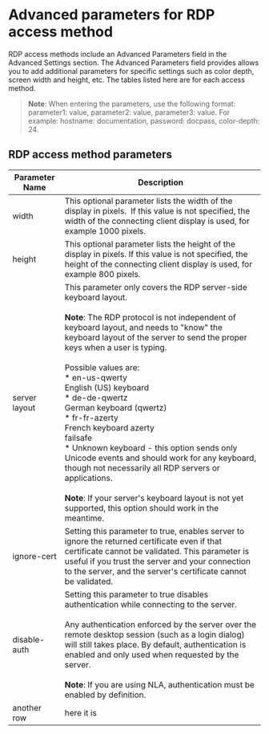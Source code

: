 # Advanced parameters for RDP access method
RDP access methods include an Advanced Parameters field in the Advanced Settings section. The Advanced Parameters field provides allows you to add additional parameters for specific settings such as color depth, screen width and height, etc. The tables listed here are for each access method. 

>**Note**: When entering the parameters, use the following format: parameter1: value, parameter2: value, parameter3: value. For example: hostname: documentation, password: docpass, color-depth: 24.

## RDP access method parameters 
|Parameter Name | Description |
|-------------- | ----------- |
| width  | This optional parameter lists the width of the display in pixels.  If this value is not specified, the width of the connecting client display is used, for example 1000 pixels.|
| height | This optional parameter lists the height of the display in pixels. If this value is not specified, the height of the connecting client display is used, for example 800 pixels. |
| server<br>layout | This parameter only covers the RDP server-side keyboard layout. <br><br> **Note**: The RDP protocol is not independent of keyboard layout, and needs to "know" the keyboard layout of the server to send the proper keys when a user is typing.<br><br>Possible values are:<br>* en-us-qwerty<br>English (US) keyboard<br>* de-de-qwertz<br>German keyboard (qwertz)<br>* fr-fr-azerty<br>French keyboard azerty<br>failsafe<br>* Unknown keyboard - this option sends only Unicode events and should work for any keyboard, though not necessarily all RDP servers or applications.<br><br> **Note**: If your server's keyboard layout is not yet supported, this option should work in the meantime. 
| ignore-cert | Setting this parameter to true, enables server to ignore the returned certificate even if that certificate cannot be validated. This parameter is useful if you trust the server and your connection to the server, and the server's certificate cannot be validated.|
| disable-auth | Setting this parameter to true disables authentication while connecting to the server.<br><br>Any authentication enforced by the server over the remote desktop session (such as a login dialog) will still takes place. By default, authentication is enabled and only used when requested by the server.<br><br> **Note**: If you are using NLA, authentication must be enabled by definition.|
|another row |here it is | another change |
